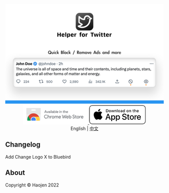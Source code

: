<div align="center">
    <img src="./images/Helper-for-Twitter-en.png" alt="">
</div>

<div align="center">
    <a href="https://chrome.google.com/webstore/detail/%E6%8E%A8%E7%89%B9%E5%8A%A9%E6%89%8B/bfliajokeloclanhljkkahefonnphilj">
        <img src="./images/chrome-webstore.svg" alt="" height="62">
    </a>
     <a href="https://itunes.apple.com/app/id6451361712">
        <img src="./images/Download_on_the_App_Store_Badge_US-UK_RGB_wht_092917.svg" height="60">
    </a>
</div>

<div align="center">
    <span>English</span> | <a href="/README.md">中文</a>
</div>

## Changelog
Add Change Logo X to Bluebird

<h2>About</h2>
Copyright © Haojen 2022
